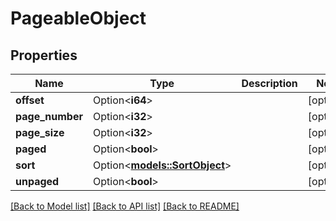 # PageableObject

## Properties

Name | Type | Description | Notes
------------ | ------------- | ------------- | -------------
**offset** | Option<**i64**> |  | [optional]
**page_number** | Option<**i32**> |  | [optional]
**page_size** | Option<**i32**> |  | [optional]
**paged** | Option<**bool**> |  | [optional]
**sort** | Option<[**models::SortObject**](SortObject.md)> |  | [optional]
**unpaged** | Option<**bool**> |  | [optional]

[[Back to Model list]](../README.md#documentation-for-models) [[Back to API list]](../README.md#documentation-for-api-endpoints) [[Back to README]](../README.md)


